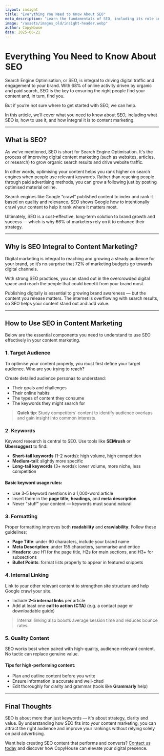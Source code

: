 ```yaml
---
layout: insight
title: "Everything You Need to Know About SEO"
meta_description: "Learn the fundamentals of SEO, including its role in content marketing, keyword research, formatting best practices, and how to improve your rankings."
image: "/assets/images_old/insight-header.webp"
author: CopyHouse
date: 2025-06-21
---
```


# Everything You Need to Know About SEO

Search Engine Optimisation, or SEO, is integral to driving digital traffic and engagement to your brand. With 68% of online activity driven by organic and paid search, SEO is the key to ensuring the right people find your content and, in turn, find you.

But if you’re not sure where to get started with SEO, we can help.

In this article, we’ll cover what you need to know about SEO, including what SEO is, how to use it, and how integral it is to content marketing.

---

## What is SEO?

As we’ve mentioned, SEO is short for Search Engine Optimisation. It's the process of improving digital content marketing (such as websites, articles, or research) to grow organic search results and drive website traffic.

In other words, optimising your content helps you rank higher on search engines when people use relevant keywords. Rather than reaching people through paid advertising methods, you can grow a following just by posting optimised material online.

Search engines like Google “crawl” published content to index and rank it based on quality and relevance. SEO shows Google how to intentionally crawl your content to help it rank where it matters most.

Ultimately, SEO is a cost-effective, long-term solution to brand growth and success — which is why 66% of marketers rely on it to enhance their strategy.

---

## Why is SEO Integral to Content Marketing?

Digital marketing is integral to reaching and growing a steady audience for your brand, so it’s no surprise that 72% of marketing budgets go towards digital channels.

With strong SEO practices, you can stand out in the overcrowded digital space and reach the people that could benefit from your brand most.

Publishing digitally is essential to growing brand awareness — but the content you release matters. The internet is overflowing with search results, so SEO helps your content stand out and add value.

---

## How to Use SEO in Content Marketing

Below are the essential components you need to understand to use SEO effectively in your content marketing.

### 1. Target Audience

To optimise your content properly, you must first define your target audience. Who are you trying to reach?

Create detailed audience personas to understand:

- Their goals and challenges
- Their online habits
- The types of content they consume
- The keywords they might search for

> **Quick tip**: Study competitors' content to identify audience overlaps and gain insight into common interests.

### 2. Keywords

Keyword research is central to SEO. Use tools like **SEMrush** or **Ubersuggest** to find:

- **Short-tail keywords** (1–2 words): high volume, high competition
- **Medium-tail**: slightly more specific
- **Long-tail keywords** (3+ words): lower volume, more niche, less competition

#### Basic keyword usage rules:

- Use 3–5 keyword mentions in a 1,000-word article
- Insert them in the **page title**, **headings**, and **meta description**
- Never "stuff" your content — keywords must sound natural

### 3. Formatting

Proper formatting improves both **readability** and **crawlability**. Follow these guidelines:

- **Page Title**: under 60 characters, include your brand name
- **Meta Description**: under 155 characters, summarise and entice
- **Headers**: use H1 for the page title, H2s for main sections, and H3+ for subsections
- **Bullet Points**: format lists properly to appear in featured snippets

### 4. Internal Linking

Link to your other relevant content to strengthen site structure and help Google crawl your site.

- Include **2–5 internal links** per article
- Add at least one **call to action (CTA)** (e.g. a contact page or downloadable guide)

> Internal linking also boosts average session time and reduces bounce rates.

### 5. Quality Content

SEO works best when paired with high-quality, audience-relevant content. No tactic can replace genuine value.

#### Tips for high-performing content:

- Plan and outline content before you write
- Ensure information is accurate and well-cited
- Edit thoroughly for clarity and grammar (tools like **Grammarly** help)

---

## Final Thoughts

SEO is about more than just keywords — it's about strategy, clarity and value. By understanding how SEO fits into your content marketing, you can attract the right audience and improve your rankings without relying solely on paid advertising.

Want help creating SEO content that performs and converts? [Contact us today](https://www.copyhouse.io/contact) and discover how CopyHouse can elevate your digital presence.
